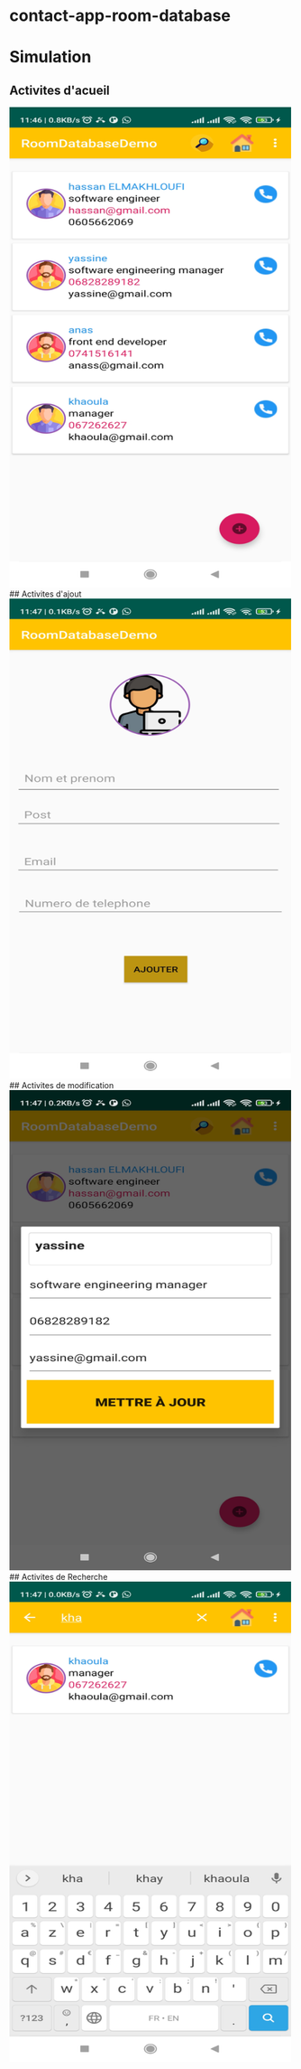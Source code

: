 # contact-app-room-database

# Simulation


## Activites d'acueil

<img src="https://github.com/Hassan-ELMAKHLOUFI/contact-app-room-database/blob/main/list.jpg" width="500" height="850">
## Activites d'ajout

<img src="https://github.com/Hassan-ELMAKHLOUFI/contact-app-room-database/blob/main/ajouter.jpg" width="500" height="850">
## Activites de modification

<img src="https://github.com/Hassan-ELMAKHLOUFI/contact-app-room-database/blob/main/modifier.jpg" width="500" height="850">
## Activites de Recherche

<img src="https://github.com/Hassan-ELMAKHLOUFI/contact-app-room-database/blob/main/rechercher.jpg" width="500" height="850">
